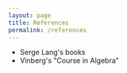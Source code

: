 ```yaml
---
layout: page 
title: References 
permalink: /references
---
```


* Serge Lang's books
* Vinberg's "Course in Algebra" 
